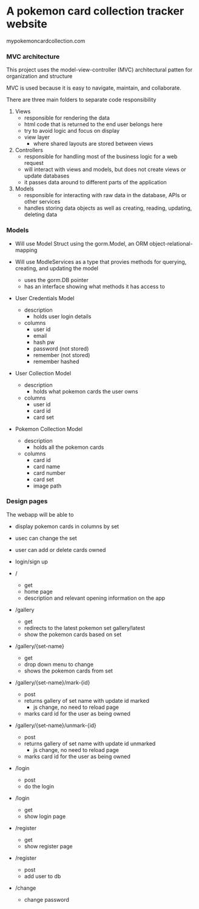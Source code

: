 # A pokemon card collection tracker website

mypokemoncardcollection.com

### MVC architecture

This project uses the model-view-controller (MVC) architectural patten for organization and structure 

MVC is used because it is easy to navigate, maintain, and collaborate.

There are three main folders to separate code responsibility

1. Views
    - responsible for rendering the data
    - html code that is returned to the end user belongs here
    - try to avoid logic and focus on display
    - view layer
        - where shared layouts are stored between views
2. Controllers
    - responsible for handling most of the business logic for a web request
    - will interact with views and models, but does not create views or update databases
    - it passes data around to different parts of the application
3. Models
    - responsible for interacting with raw data in the database, APIs or other services
    - handles storing data objects as well as creating, reading, updating, deleting data

### Models


- Will use Model Struct using the gorm.Model, an ORM object-relational-mapping
- Will use ModleServices as a type that provies methods for querying, creating, and updating the model
    - uses the gorm.DB pointer
    - has an interface showing what methods it has access to

- User Credentials Model
    - description
        - holds user login details
    - columns
        - user id
        - email
        - hash pw
        - password (not stored)
        - remember (not stored)
        - remember hashed

- User Collection Model
    - description
        - holds what pokemon cards the user owns
    - columns
        - user id
        - card id
        - card set

- Pokemon Collection Model
    - description
        - holds all the pokemon cards
    - columns
        - card id
        - card name
        - card number
        - card set
        - image path


### Design pages

The webapp will be able to
- display pokemon cards in columns by set
- usec can change the set
- user can add or delete cards owned
- login/sign up

- /
    - get
    - home page
    - description and relevant opening information on the app

- /gallery
    - get
    - redirects to the latest pokemon set gallery/latest
    - show the pokemon cards based on set

- /gallery/{set-name}
    - get
    - drop down menu to change
    - shows the pokemon cards from set

- /gallery/{set-name}/mark-{id}
    - post
    - returns gallery of set name with update id marked
        - js change, no need to reload page
    - marks card id for the user as being owned

- /gallery/{set-name}/unmark-{id}
    - post
    - returns gallery of set name with update id unmarked
        - js change, no need to reload page
    - marks card id for the user as being owned

- /login
    - post
    - do the login

- /login
    - get
    - show login page

- /register
    - get
    - show register page

- /register
    - post
    - add user to db

- /change
    - change password